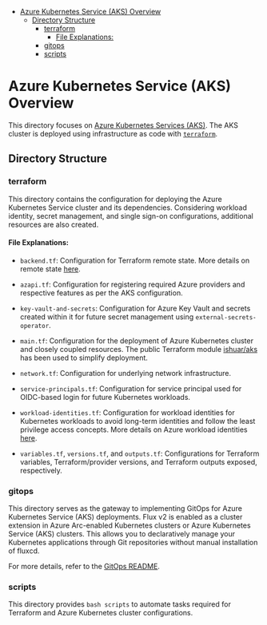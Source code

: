 - [Azure Kubernetes Service (AKS) Overview](#azure-kubernetes-service-aks-overview)
  - [Directory Structure](#directory-structure)
    - [terraform](#terraform)
      - [File Explanations:](#file-explanations)
    - [gitops](#gitops)
    - [scripts](#scripts)

# Azure Kubernetes Service (AKS) Overview

This directory focuses on [Azure Kubernetes Services (AKS)](https://learn.microsoft.com/en-us/azure/aks/intro-kubernetes). The AKS cluster is deployed using infrastructure as code with [`terraform`](https://www.terraform.io/).

## Directory Structure

### terraform

This directory contains the configuration for deploying the Azure Kubernetes Service cluster and its dependencies. Considering workload identity, secret management, and single sign-on configurations, additional resources are also created.

#### File Explanations:

- `backend.tf`: Configuration for Terraform remote state. More details on remote state [here](https://developer.hashicorp.com/terraform/language/state/remote).

- `azapi.tf`: Configuration for registering required Azure providers and respective features as per the AKS configuration.

- `key-vault-and-secrets`: Configuration for Azure Key Vault and secrets created within it for future secret management using `external-secrets-operator`.

- `main.tf`: Configuration for the deployment of Azure Kubernetes cluster and closely coupled resources. The public Terraform module [ishuar/aks](https://registry.terraform.io/modules/ishuar/aks/azure/latest) has been used to simplify deployment.

- `network.tf`: Configuration for underlying network infrastructure.

- `service-principals.tf`: Configuration for service principal used for OIDC-based login for future Kubernetes workloads.

- `workload-identities.tf`: Configuration for workload identities for Kubernetes workloads to avoid long-term identities and follow the least privilege access concepts. More details on Azure workload identities [here](https://azure.github.io/azure-workload-identity/docs/quick-start.html).

- `variables.tf`, `versions.tf`, and `outputs.tf`: Configurations for Terraform variables, Terraform/provider versions, and Terraform outputs exposed, respectively.

### gitops

This directory serves as the gateway to implementing GitOps for Azure Kubernetes Service (AKS) deployments. Flux v2 is enabled as a cluster extension in Azure Arc-enabled Kubernetes clusters or Azure Kubernetes Service (AKS) clusters. This allows you to declaratively manage your Kubernetes applications through Git repositories without manual installation of fluxcd.

For more details, refer to the [GitOps README](./gitops/fluxcd/README.md).

### scripts

This directory provides `bash scripts` to automate tasks required for Terraform and Azure Kubernetes cluster configurations.
